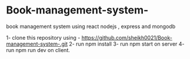 # Book-management-system-
book management system using react nodejs , express and mongodb

1- clone this repository using - https://github.com/sheikh0021/Book-management-system-.git
2- run npm install
3- run npm start on server 
4- run npm run dev on client.
